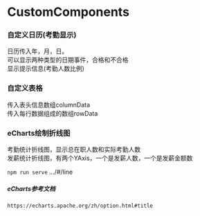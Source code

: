 # CustomComponents
### 自定义日历(考勤显示)
日历传入年，月，日。  
可以显示两种类型的日期事件，合格和不合格  
显示提示信息(考勤人数比例)

### 自定义表格
传入表头信息数组columnData  
传入每行数据组成的数组rowData
### eCharts绘制折线图

考勤统计折线图，显示总在职人数和实际考勤人数  
发薪统计折线图，有两个YAxis，一个是发薪人数，一个是发薪金额数  

`npm run serve` .../#/line
##### eCharts参考文档
`https://echarts.apache.org/zh/option.html#title`

